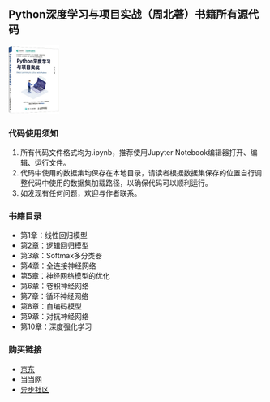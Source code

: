 
## Python深度学习与项目实战（周北著）书籍所有源代码

<img src="https://github.com/sagebei/deep_learning_in_action_with_python/blob/main/images/cover.jpg" alt="cover page" width="100" height="auto">

### 代码使用须知

1. 所有代码文件格式均为.ipynb，推荐使用Jupyter Notebook编辑器打开、编辑、运行文件。
2. 代码中使用的数据集均保存在本地目录，请读者根据数据集保存的位置自行调整代码中使用的数据集加载路径，以确保代码可以顺利运行。
3. 如发现有任何问题，欢迎与作者联系。

### 书籍目录
- 第1章：线性回归模型
- 第2章：逻辑回归模型
- 第3章：Softmax多分类器
- 第4章：全连接神经网络
- 第5章：神经网络模型的优化
- 第6章：卷积神经网络
- 第7章：循环神经网络
- 第8章：自编码模型
- 第9章：对抗神经网络
- 第10章：深度强化学习

### 购买链接
- [京东](https://item.jd.com/13097524.html)
- [当当网](https://product.dangdang.com/29196896.html)
- [异步社区](https://www.epubit.com/bookDetails?id=UBbf19f26d4bf8)